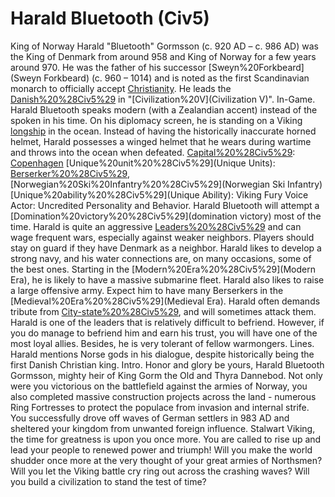 # Harald Bluetooth (Civ5)

King of Norway
Harald "Bluetooth" Gormsson (c. 920 AD – c. 986 AD) was the King of Denmark from around 958 and King of Norway for a few years around 970. He was the father of his successor [Sweyn%20Forkbeard](Sweyn Forkbeard) (c. 960 – 1014) and is noted as the first Scandinavian monarch to officially accept [Christianity](Christianity). He leads the [Danish%20%28Civ5%29](Danes) in "[Civilization%20V](Civilization V)".
In-Game.
Harald Bluetooth speaks modern (with a Zealandian accent) instead of the spoken in his time. On his diplomacy screen, he is standing on a Viking [longship](longship) in the ocean. Instead of having the historically inaccurate horned helmet, Harald possesses a winged helmet that he wears during wartime and throws into the ocean when defeated.
[Capital%20%28Civ5%29](Capital): [Copenhagen](Copenhagen)
[Unique%20unit%20%28Civ5%29](Unique Units): [Berserker%20%28Civ5%29](Berserker), [Norwegian%20Ski%20Infantry%20%28Civ5%29](Norwegian Ski Infantry)
[Unique%20ability%20%28Civ5%29](Unique Ability): Viking Fury
Voice Actor: Uncredited
Personality and Behavior.
Harald Bluetooth will attempt a [Domination%20victory%20%28Civ5%29](domination victory) most of the time.
Harald is quite an aggressive [Leaders%20%28Civ5%29](leader) and can wage frequent wars, especially against weaker neighbors. Players should stay on guard if they have Denmark as a neighbor.
Harald likes to develop a strong navy, and his water connections are, on many occasions, some of the best ones. Starting in the [Modern%20Era%20%28Civ5%29](Modern Era), he is likely to have a massive submarine fleet.
Harald also likes to raise a large offensive army. Expect him to have many Berserkers in the [Medieval%20Era%20%28Civ5%29](Medieval Era).
Harald often demands tribute from [City-state%20%28Civ5%29](city-states), and will sometimes attack them.
Harald is one of the leaders that is relatively difficult to befriend. However, if you do manage to befriend him and earn his trust, you will have one of the most loyal allies. Besides, he is very tolerant of fellow warmongers.
Lines.
Harald mentions Norse gods in his dialogue, despite historically being the first Danish Christian king.
Intro.
Honor and glory be yours, Harald Bluetooth Gormsson, mighty heir of King Gorm the Old and Thyra Dannebod. Not only were you victorious on the battlefield against the armies of Norway, you also completed massive construction projects across the land - numerous Ring Fortresses to protect the populace from invasion and internal strife. You successfully drove off waves of German settlers in 983 AD and sheltered your kingdom from unwanted foreign influence.
Stalwart Viking, the time for greatness is upon you once more. You are called to rise up and lead your people to renewed power and triumph! Will you make the world shudder once more at the very thought of your great armies of Northsmen? Will you let the Viking battle cry ring out across the crashing waves? Will you build a civilization to stand the test of time?